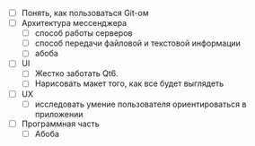 - [ ] Понять, как пользоваться Git-ом 
- [ ]  Архитектура мессенджера
    - [ ] способ работы серверов
    - [ ] способ передачи файловой и текстовой информации
    - [ ] абоба
- [ ] UI
    - [ ] Жестко заботать Qt6.
    - [ ] Нарисовать макет того, как все будет выглядеть
- [ ] UX
    - [ ] исследовать умение пользователя ориентироваться в приложении
- [ ] Программная часть
    - [ ] Абоба
